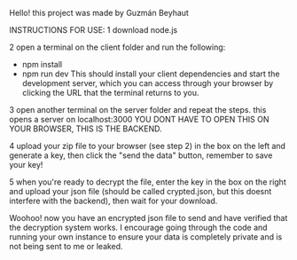 Hello! this project was made by Guzmán Beyhaut

INSTRUCTIONS FOR USE:
1 download node.js

2 open a terminal on the client folder and run the following:
  -  npm install
  -  npm run dev
  This should install your client dependencies and start the development server, which you can access through your browser by clicking the URL that the terminal returns to you.

3 open another terminal on the server folder and repeat the steps. this opens a server on localhost:3000 YOU DONT HAVE TO OPEN THIS ON YOUR BROWSER, THIS IS THE BACKEND.

4 upload your zip file to your browser (see step 2) in the box on the left and generate a key, then click the "send the data" button, remember to save your key!

5 when you're ready to decrypt the file, enter the key in the box on the right and upload your json file (should be called crypted.json, but this doesnt interfere with the backend), then wait for your download.

Woohoo! now you have an encrypted json file to send and have verified that the decryption system works.
I encourage going through the code and running your own instance to ensure your data is completely private and is not being sent to me or leaked.

